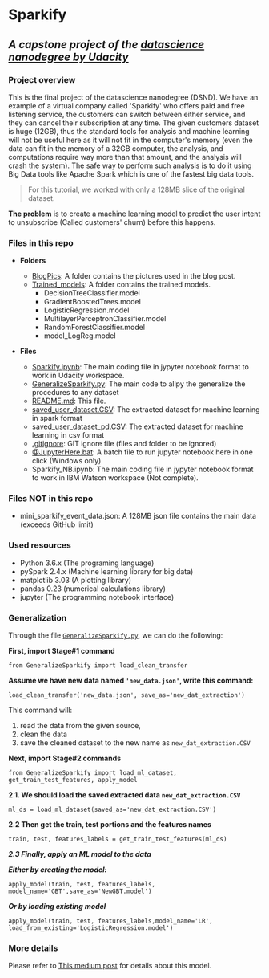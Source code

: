 # Sparkify
## *A capstone project of the [datascience nanodegree by Udacity](https://www.udacity.com/course/data-scientist-nanodegree--nd025)*

### Project overview
This is the final project of the datascience nanodegree (DSND). We have an example of a virtual company called 'Sparkify' who offers paid and free listening service, the customers can switch between either service, and they can cancel their subscription at any time.
The given customers dataset is huge (12GB), thus the standard tools for analysis and machine learning will not be useful here as it will not fit in the computer's memory (even the data can fit in the memory of a 32GB computer, the analysis, and computations require way more than that amount, and the analysis will crash the system). The safe way to perform such analysis is to do it using Big Data tools like Apache Spark which is one of the fastest big data tools.
> For this tutorial, we worked with only a 128MB slice of the original dataset.

**The problem** is to create a machine learning model to predict the user intent to unsubscribe (Called customers' churn) before this happens.

### Files in this repo

* **Folders**
  * [BlogPics](https://github.com/drnesr/Sparkify/tree/master/BlogPics): A folder contains the pictures used in the blog post.
  * [Trained_models](https://github.com/drnesr/Sparkify/tree/master/Trained_models): A folder contains the trained models.		
    * DecisionTreeClassifier.model
    * GradientBoostedTrees.model
    * LogisticRegression.model
    * MultilayerPerceptronClassifier.model
    * RandomForestClassifier.model
    * model_LogReg.model
	
* **Files**
  * [Sparkify.ipynb](https://github.com/drnesr/Sparkify/blob/master/Sparkify.ipynb): The main coding file in jypyter notebook format to work in Udacity workspace.
  * [GeneralizeSparkify.py](https://github.com/drnesr/Sparkify/blob/master/GeneralizeSparkify.py): The main code to allpy the generalize the procedures to any dataset
  * [README.md](https://github.com/drnesr/Sparkify/blob/master/README.md): This file.
  * [saved_user_dataset.CSV](https://github.com/drnesr/Sparkify/tree/master/saved_user_dataset.CSV): The extracted dataset for machine learning in spark format
  * [saved_user_dataset_pd.CSV](https://github.com/drnesr/Sparkify/blob/master/saved_user_dataset_pd.CSV): The extracted dataset for machine learning in csv format
  * [.gitignore](https://github.com/drnesr/Sparkify/blob/master/.gitignore): GIT ignore file (files and folder to be ignored)
  * [@JupyterHere.bat](https://github.com/drnesr/Sparkify/blob/master/%40JupyterHere.bat): A batch file to run jupyter notebook here in one click (Windows only)
  * Sparkify_NB.ipynb: The main coding file in jypyter notebook format to work in IBM Watson workspace (Not complete).



### Files NOT in this repo
* mini_sparkify_event_data.json: A 128MB json file contains the main data (exceeds GitHub limit)

### Used resources
- Python 3.6.x (The programing language)
- pySpark 2.4.x (Machine learning library for big data)
- matplotlib 3.03 (A plotting library)
- pandas 0.23 (numerical calculations library)
- jupyter (The programming notebook interface)

### Generalization
Through the file [`GeneralizeSparkify.py`](https://github.com/drnesr/Sparkify/blob/master/GeneralizeSparkify.py), we can do the following:

**First, import Stage#1 command**

```from GeneralizeSparkify import load_clean_transfer```

**Assume we have new data named `'new_data.json'`, write this command:**

```load_clean_transfer('new_data.json', save_as='new_dat_extraction')```

This command will:
1. read the data from the given source,
2. clean the data
3. save the cleaned dataset to the new name as `new_dat_extraction.CSV`

**Next, import Stage#2 commands**

```from GeneralizeSparkify import load_ml_dataset, get_train_test_features, apply_model```

**2.1. We should load the saved extracted data `new_dat_extraction.CSV`**

```ml_ds = load_ml_dataset(saved_as='new_dat_extraction.CSV')```

**2.2 Then get the train, test portions and the features names**

```train, test, features_labels = get_train_test_features(ml_ds)```

***2.3 Finally, apply an ML model to the data***

***Either by creating the model:***

```apply_model(train, test, features_labels, model_name='GBT',save_as='NewGBT.model')```

***Or by loading existing model***

```apply_model(train, test, features_labels,model_name='LR', load_from_existing='LogisticRegression.model')```

### More details
Please refer to [This medium post](https://medium.com/@drnesr/dont-let-them-go-818c03d7f09e) for details about this model.
